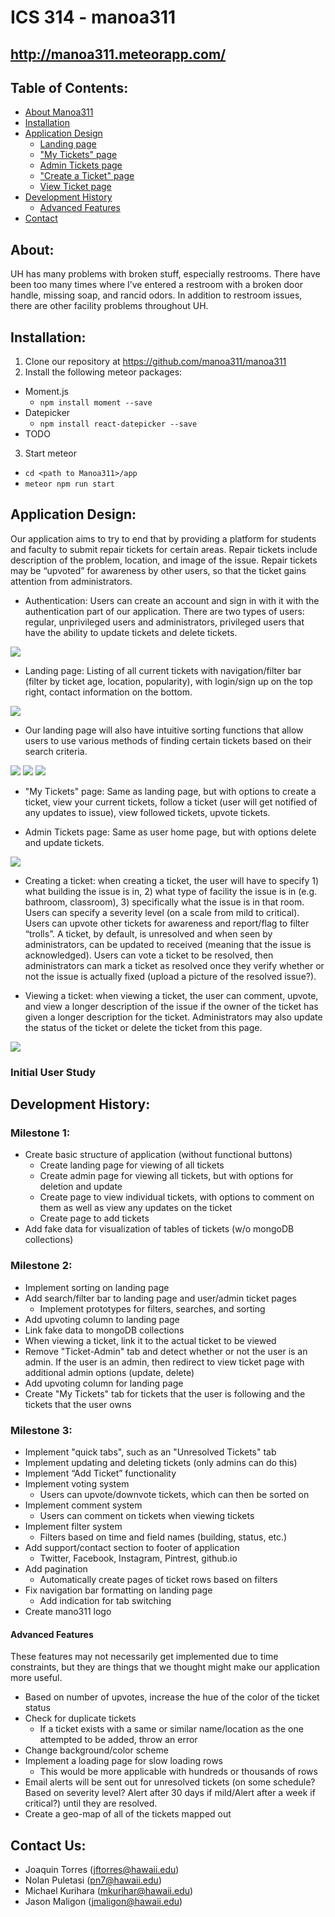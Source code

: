 # ICS 314 - manoa311
## http://manoa311.meteorapp.com/

## Table of Contents:
* [About Manoa311](#about-mano311)
* [Installation](#installation)
* [Application Design](#application-design)
  * [Landing page](#landing-page)
  * ["My Tickets" page](#mytickets-page)
  * [Admin Tickets page](#admintickets-page)
  * ["Create a Ticket" page](#createticket-page)
  * [View Ticket page](#viewticket-page)
* [Development History](#development-history)
  * [Advanced Features](#advanced-features)
* [Contact](#contact-us)

## About:
UH has many problems with broken stuff, especially restrooms. There have been too many times where I’ve entered a restroom with a broken door handle, missing soap, and rancid odors. In addition to restroom issues, there are other facility problems throughout UH.

## Installation:
1. Clone our repository at https://github.com/manoa311/manoa311
2. Install the following meteor packages:
  - Moment.js
    - `npm install moment --save`
  - Datepicker
    - `npm install react-datepicker --save`
  - TODO
3. Start meteor
  - `cd <path to Manoa311>/app`
  - `meteor npm run start`

## Application Design:
Our application aims to try to end that by providing a platform for students and faculty to submit repair tickets for certain areas. Repair tickets include description of the problem, location, and image of the issue. Repair tickets may be “upvoted” for awareness by other users, so that the ticket gains attention from administrators.

- Authentication: Users can create an account and sign in with it with the authentication part of our application. There are two types of users: regular, unprivileged users and administrators, privileged users that have the ability to update tickets and delete tickets.

<img class="ui centered medium image" src="../images/loginscreen.png">

- Landing page: Listing of all current tickets with navigation/filter bar (filter by ticket age, location, popularity), with login/sign up on the top right, contact information on the bottom.

<img class="ui centered medium image" src="../images/landingpage.png">

- Our landing page will also have intuitive sorting functions that allow users to use various methods of finding certain tickets based on their search criteria.

<img class="ui centered medium image" src="../images/sortfunction.png">

<img class="ui centered medium image" src="../images/sortfunc1.png">

<img class="ui centered medium image" src="../images/sortfunc2.png">

- "My Tickets" page: Same as landing page, but with options to create a ticket, view your current tickets, follow a ticket (user will get notified of any updates to issue), view followed tickets, upvote tickets.

- Admin Tickets page: Same as user home page, but with options delete and update tickets.

<img class="ui centered medium image" src="../images/mytickets.png">

- Creating a ticket: when creating a ticket, the user will have to specify 1) what building the issue is in, 2) what type of facility the issue is in (e.g. bathroom, classroom), 3) specifically what the issue is in that room. Users can specify a severity level (on a scale from mild to critical). Users can upvote other tickets for awareness and report/flag to filter “trolls”. A ticket, by default, is unresolved and when seen by administrators, can be updated to received (meaning that the issue is acknowledged). Users can vote a ticket to be resolved, then administrators can mark a ticket as resolved once they verify whether or not the issue is actually fixed (upload a picture of the resolved issue?). 

- Viewing a ticket: when viewing a ticket, the user can comment, upvote, and view a longer description of the issue if the owner of the ticket has given a longer description for the ticket. Administrators may also update the status of the ticket or delete the ticket from this page.

<img class="ui centered medium image" src="../images/viewticket.png">

### Initial User Study



## Development History:
### Milestone 1:
- Create basic structure of application (without functional buttons)
  - Create landing page for viewing of all tickets
  - Create admin page for viewing all tickets, but with options for deletion and update
  - Create page to view individual tickets, with options to comment on them as well as view any updates on the ticket
  - Create page to add tickets
- Add fake data for visualization of tables of tickets (w/o mongoDB collections)

### Milestone 2:
- Implement sorting on landing page
- Add search/filter bar to landing page and user/admin ticket pages
  - Implement prototypes for filters, searches, and sorting
- Add upvoting column to landing page
- Link fake data to mongoDB collections
- When viewing a ticket, link it to the actual ticket to be viewed
- Remove "Ticket-Admin" tab and detect whether or not the user is an admin. If the user is an admin, then redirect to view ticket page with additional admin options (update, delete)
- Add upvoting column for landing page
- Create "My Tickets" tab for tickets that the user is following and the tickets that the user owns

### Milestone 3:
- Implement "quick tabs", such as an "Unresolved Tickets" tab
- Implement updating and deleting tickets (only admins can do this)
- Implement “Add Ticket” functionality
- Implement voting system
	- Users can upvote/downvote tickets, which can then be sorted on
- Implement comment system
	- Users can comment on tickets when viewing tickets
- Implement filter system
	- Filters based on time and field names (building, status, etc.)
- Add support/contact section to footer of application
	- Twitter, Facebook, Instagram, Pintrest, github.io
- Add pagination
	- Automatically create pages of ticket rows based on filters
- Fix navigation bar formatting on landing page
	- Add indication for tab switching
- Create mano311 logo


#### Advanced Features
These features may not necessarily get implemented due to time constraints, but they are things that we thought might make our application more useful.
  - Based on number of upvotes, increase the hue of the color of the ticket status
  - Check for duplicate tickets
	  - If a ticket exists with a same or similar name/location as the one attempted to be added, throw an error
  - Change background/color scheme
  - Implement a loading page for slow loading rows
	  - This would be more applicable with hundreds or thousands of rows
  - Email alerts will be sent out for unresolved tickets (on some schedule? Based on severity level? Alert after 30 days if mild/Alert after a week if critical?) until they are resolved.
  - Create a geo-map of all of the tickets mapped out

## Contact Us:
- Joaquin Torres (jftorres@hawaii.edu)
- Nolan Puletasi (pn7@hawaii.edu)
- Michael Kurihara (mkurihar@hawaii.edu)
- Jason Maligon (jmaligon@hawaii.edu)
